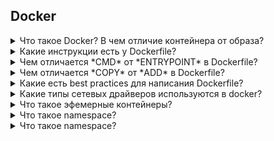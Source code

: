 ## Docker



<details>
  <summary>Что такое Docker? В чем отличие контейнера от образа?</summary>

Docker - программное обеспечение для автоматизации развёртывания и управления приложениями в средах с поддержкой контейнеризации.

Образ - шаблон приложения, который содержит слои файловой системы в режиме "только-чтение".

Контейнер - запущенный образ приложения, который кроме нижних слоев в режиме "только чтение" содержит верхний слой в режиме "чтение-запись".

</details>


<details>
  <summary>Какие инструкции есть у Dockerfile?</summary>

| Инструкция | Описание |
|------------|--------------------------------------------------------------------------------------------------------------------------------------------------------------------------------------------------------------|
| FROM | Задаёт базовый (родительский) образ. |
| LABEL | Описывает метаданные. Например — сведения о том, кто создал и поддерживает образ. |
| ENV | Устанавливает постоянные переменные среды. |
| RUN | Выполняет команду и создаёт слой образа. Используется для установки в контейнер пакетов. |
| COPY | Копирует в контейнер файлы и директории. |
| ADD | Копирует файлы и директории в контейнер, может распаковывать локальные .tar-файлы. |
| CMD | Описывает команду с аргументами, которую нужно выполнить когда контейнер будет запущен. Аргументы могут быть переопределены при запуске контейнера. В файле может присутствовать лишь одна инструкция CMD. |
| WORKDIR | Задаёт рабочую директорию для следующей инструкции. |
| ARG | Задаёт переменные для передачи Docker во время сборки образа. |
| ENTRYPOINT | Предоставляет команду с аргументами для вызова во время выполнения контейнера. Аргументы не переопределяются. |
| EXPOSE | Указывает на необходимость открыть порт. |
| VOLUME | Создаёт точку монтирования для работы с постоянным хранилищем. |

</details>



<details>
  <summary>Чем отличается *CMD* от *ENTRYPOINT* в Dockerfile?</summary>

Инструкции CMD и ENTRYPOINT выполняются в момент запуска контейнера, тольо инструкция CMD позволяет переопределить передаваемые команде аргументы.

**Пример 1. CMD:**
Опишем сборку образа в Dockerfile.
```
FROM alpine  
CMD ["ping", "8.8.8.8"]  
```
В инструкцию CMD передаются 2 аргумента. Выполним сборку образа `docker build -t test .` и запустим контейнер.
```
$ docker run test
PING 8.8.8.8 (8.8.8.8): 56 data bytes
64 bytes from 8.8.8.8: seq=0 ttl=43 time=32.976 ms
64 bytes from 8.8.8.8: seq=1 ttl=43 time=31.998 ms
64 bytes from 8.8.8.8: seq=2 ttl=43 time=31.843 ms
--- 8.8.8.8 ping statistics ---
3 packets transmitted, 3 packets received, 0% packet loss
round-trip min/avg/max = 31.708/33.316/36.823 ms
```
Теперь передадим 2 новых аргумента для запуска контейнера.
```
$ docker run test traceroute 1.1.1.1
traceroute to 1.1.1.1 (1.1.1.1), 30 hops max, 46 byte packets
 1  172.17.0.1 (172.17.0.1)  0.017 ms  0.016 ms  0.009 ms
 2  192.168.168.1 (192.168.168.1)  0.996 ms  1.553 ms  2.069 ms
 3  *  *  *
 4  lag-2-435.bgw01.samara.ertelecom.ru (85.113.62.125)  1.454 ms  1.427 ms  1.984 ms
 5  172.68.8.3 (172.68.8.3)  19.685 ms  15.722 ms  15.565 ms
 6  172.68.8.2 (172.68.8.2)  15.846 ms  22.696 ms  35.093 ms
 7  one.one.one.one (1.1.1.1)  17.439 ms  17.670 ms  24.202 ms
```
`ping` заменен на traceroute, IP адрес заменен на 1.1.1.1.

**Пример 2. ENTRYPOINT:**
Опишем сборку образа в Dockerfile.
```
FROM alpine  
ENTRYPOINT ["ping", "8.8.8.8"]
```
В инструкцию ENTRYPOINT передаются 2 аргумента. Выполним сборку образа `docker build -t test .` и запустим контейнер.
```
$ docker run test2
PING 8.8.8.8 (8.8.8.8): 56 data bytes
64 bytes from 8.8.8.8: seq=0 ttl=43 time=36.189 ms
64 bytes from 8.8.8.8: seq=1 ttl=43 time=44.120 ms
64 bytes from 8.8.8.8: seq=2 ttl=43 time=44.584 ms
^C
--- 8.8.8.8 ping statistics ---
3 packets transmitted, 3 packets received, 0% packet loss
round-trip min/avg/max = 36.189/41.631/44.584 ms
```
Теперь передадим изменим один из аргументов для запуска контейнера.
```
$ docker run test2 ping 1.1.1.1
BusyBox v1.31.1 () multi-call binary.

Usage: ping [OPTIONS] HOST

Send ICMP ECHO_REQUEST packets to network hosts

	-4,-6		Force IP or IPv6 name resolution
	-c CNT		Send only CNT pings
	-s SIZE		Send SIZE data bytes in packets (default 56)
	-i SECS		Interval
	-A		Ping as soon as reply is recevied
	-t TTL		Set TTL
	-I IFACE/IP	Source interface or IP address
	-W SEC		Seconds to wait for the first response (default 10)
			(after all -c CNT packets are sent)
	-w SEC		Seconds until ping exits (default:infinite)
			(can exit earlier with -c CNT)
	-q		Quiet, only display output at start
			and when finished
	-p HEXBYTE	Pattern to use for payload
```
Как видим, аргумент передать контейнеру нельзя.

**Пример 3. ENTRYPOINT и CMD:**
Опишем сборку образа в Dockerfile.
```
FROM alpine  
ENTRYPOINT ["ping"]
CMD ["8.8.8.8"]
```
В инструкцию ENTRYPOINT передаётся аргумент `ping`, в CMD передаётся аргумент 8.8.8.8. Выполним сборку образа `docker build -t test .` и запустим контейнер.
```
$ docker run test3
PING 8.8.8.8 (8.8.8.8): 56 data bytes
64 bytes from 8.8.8.8: seq=0 ttl=43 time=41.176 ms
64 bytes from 8.8.8.8: seq=1 ttl=43 time=32.875 ms
64 bytes from 8.8.8.8: seq=2 ttl=43 time=40.395 ms
^C
--- 8.8.8.8 ping statistics ---
3 packets transmitted, 3 packets received, 0% packet loss
round-trip min/avg/max = 32.875/38.148/41.176 ms
```
Пробуем изменить 2 аргумента.
```
$ docker run test3 traceroute 1.1.1.1
BusyBox v1.31.1 () multi-call binary.

Usage: ping [OPTIONS] HOST

Send ICMP ECHO_REQUEST packets to network hosts

	-4,-6		Force IP or IPv6 name resolution
	-c CNT		Send only CNT pings
	-s SIZE		Send SIZE data bytes in packets (default 56)
	-i SECS		Interval
	-A		Ping as soon as reply is recevied
	-t TTL		Set TTL
	-I IFACE/IP	Source interface or IP address
	-W SEC		Seconds to wait for the first response (default 10)
			(after all -c CNT packets are sent)
	-w SEC		Seconds until ping exits (default:infinite)
			(can exit earlier with -c CNT)
	-q		Quiet, only display output at start
			and when finished
	-p HEXBYTE	Pattern to use for payload
```
Изменить 2 аргумента невозможно. Заменим аргумент инструкции CMD.
```
$ docker run test3 1.1.1.1    
PING 1.1.1.1 (1.1.1.1): 56 data bytes
64 bytes from 1.1.1.1: seq=0 ttl=58 time=31.412 ms
64 bytes from 1.1.1.1: seq=1 ttl=58 time=19.400 ms
64 bytes from 1.1.1.1: seq=2 ttl=58 time=15.814 ms
^C
--- 1.1.1.1 ping statistics ---
3 packets transmitted, 3 packets received, 0% packet loss
round-trip min/avg/max = 15.814/22.208/31.412 ms
```
При такой сборке образа команды ENTRYPOINT и CMD при запуске контейнера будут запущены последовательно, но аргумент возможно изменить только для CMD.

</details>



<details>
  <summary>Чем отличается *COPY* от *ADD* в Dockerfile?</summary>

Инструкция *COPY* копируют файлы и директории с хостовой машины внутрь контейнера, инструкция *ADD* копирует файлы и директории с хостовой машины внутрь контейнера и может распаковывать .tar архивы.

</details>



<details>
  <summary>Какие есть best practices для написания Dockerfile?</summary>

1. Запускать только один процесс на контейнер.
2. Стараться объединять несколько команд RUN в одну для уменьшения количества слоёв образа.
3. Частоизменяемые слои образа необходимо располагать ниже по уровню, чтобы ускорить процесс сборки, т.к. при изменении верхнего слоя, все нижеследующие слои будут пересобираться.
4. Указывать явные версии образов в инструкции FROM, чтобы избежать случая, когда выйдет новая версия образа с тегом latest.
5. При установке пакетов указывать версии пакетов.
6. Очищать кеш пакетного менеджера и удалять ненужные файлы после выполненной инструкции.
7. Использовать multistage build для сборки артифакта в одном контейнере и размещении его в другом.

</details>


<details>
  <summary>Какие типы сетевых драйверов используются в docker?</summary>

Основные драйвера сетей docker: bridge, host, overlay, ipvlan, macvlan, none

**bridge:** это сетевой драйвер по умолчанию. Бридж сеть используется, когда ваши приложения запускаются в автономных контейнерах, которые должны взаимодействовать между собой. 
![docker-bridge](imgs/docker-bridge.png)
Взаимодействие с хостом выполняется через мост docker0 и конфигурацию таблицы iptables nat. В этом режиме будет выделено сетевое пространство имен, задан IP-адрес для каждого контейнера, а контейнер Docker на хосте будет подключен к виртуальному мосту. Виртуальный мост работает как физический коммутатор, поэтому все контейнеры на хосте подключены к сети уровня 2 через коммутатор.

**host:** использует сеть хоста напрямую без изоляции контейнера и хоста.

**none:** этот режим помещает контейнер в свой собственный сетевой стек, но не выполняет никакой настройки. Фактически, этот режим отключает сетевую функцию контейнера, что полезно в следующих двух ситуациях: контейнер не требует сети (например, только для пакетной задачи записи дисковых томов).

**macvlan:** в режиме Macvlan Bridge каждый контейнер имеет уникальный MAC-адрес, который используется для отслеживания сопоставления MAC-адреса с портом хоста Docker. Сеть драйвера Macvlan подключается к родительскому интерфейсу хоста Docker. Примерами являются физические интерфейсы, такие как eth0, субинтерфейс eth0.10 для тегирования VLAN 802.1q (.10 означает VLAN 10) или даже связанный хост-адаптер, который объединяет два интерфейса Ethernet в единый логический интерфейс. Назначенный шлюз является внешним по отношению к хосту, предоставляемому сетевой инфраструктурой. Каждая сеть Docker в режиме Macvlan Bridge изолирована друг от друга, и только одна сеть может быть подключена к родительскому узлу одновременно. Каждый хост-адаптер имеет теоретический предел, и каждый хост-адаптер может подключаться к сети Docker. Любой контейнер в той же подсети может взаимодействовать с любым другим контейнером в той же сети без шлюзового моста macvlan. Та же сетевая команда docker применяется к драйверу vlan. В режиме Macvlan без внешней маршрутизации процессов между двумя сетями / подсетями контейнеры в разных сетях не могут получить доступ друг к другу. Это также относится к нескольким подсетям в одной и той же терминальной сети.

**overlay:** Оверлейные сети соединяют несколько демонов Docker вместе и позволяют сервисам swarm взаимодействовать друг с другом. Вы также можете использовать оверлейные сети для облегчения связи между сервисом swarm и автономным контейнером или между двумя автономными контейнерами в разных демонах Docker. Эта стратегия устраняет необходимость выполнять маршрутизацию между этими контейнерами на уровне ОС.

**ipvlan:** Сети ipvlan предоставляют пользователям полный контроль над адресацией IPv4 и IPv6. Драйвер VLAN построен на основе этой возможности, предоставляя операторам полный контроль над тегированием VLAN уровня 2 и даже маршрутизацией IPvlan L3 для пользователей.

</details>


<details>
  <summary>Что такое эфемерные контейнеры?</summary>

[Эфемерные контейнеры](https://kubernetes.io/docs/concepts/workloads/pods/ephemeral-containers/) стали бета-функцией в Kubernetes v1.23 и теперь включены по умолчанию.
Эфемерные контейнеры предназначены для транзитных задач, когда вам нужно временно [подключить дополнительный контейнер к существующему поду](https://kubernetes.io/docs/tasks/debug/debug-application/debug-running-pod/#ephemeral-container). Это идеально подходит для отладочных операций, когда вы хотите проверить поды, не затрагивая живые экземпляры контейнеров.

</details>



<details>
  <summary>Что такое namespace?</summary>

Все инструменты контейнеризации — будь то Docker, LXC или systemd-nspawn,— основываются на двух подсистемах ядра Linux: namespaces и cgroups.  Пространство имён (англ. namespace) — это механизм ядра Linux, обеспечивающий изоляцию процессов друг от друга. Работа по его реализации была начата в версии ядра 2.4.19.На текущий момент в Linux поддерживается шесть типов пространств имён:

Пространство имён    	    Что изолирует
```
PID			PID процессов
NETWORK			Сетевые устройства, стеки, порты и т.п.
USER			ID пользователей и групп
MOUNT			Точки монтирования
IPC			SystemV IPC, очереди сообщений POSIX
UTS			Имя хоста и доменное имя NIS		
```		
	

Все эти типы используются современными системами контейнеризации (Docker, LXC и другими) при запуске программ.

</details>


<details>
  <summary>Что такое namespace?</summary>



</details>
